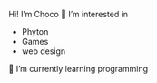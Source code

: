 Hi! I’m Choco
👀 I’m interested in 
- Phyton
- Games
- web design

🌱 I’m currently learning programming

<!---
DarkChocolateCode/DarkChocolateCode is a ✨ special ✨ repository because its `README.md` (this file) appears on your GitHub profile.
You can click the Preview link to take a look at your changes.
--->
